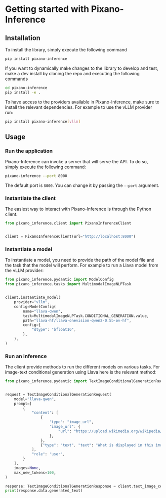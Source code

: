 <!---
# =================================
# Copyright: CEA-LIST/DIASI/SIALV
# Author : pixano@cea.fr
# License: CECILL-C
# =================================
--->

# Getting started with Pixano-Inference

## Installation

To install the library, simply execute the following command

```bash
pip install pixano-inference
```

If you want to dynamically make changes to the library to develop and test, make a dev install by cloning the repo and executing the following commands

```bash
cd pixano-inference
pip install -e .
```

To have access to the providers available in Pixano-Inference, make sure to install the relevant dependencies. For example to use the vLLM provider run:

```bash
pip install pixano-inference[vllm]
```

## Usage

### Run the application

Pixano-Inference can invoke a server that will serve the API. To do so, simply execute the following command:

```bash
pixano-inference --port 8000
```

The default port is `8000`. You can change it by passing the `--port` argument.

### Instantiate the client

The easiest way to interact with Pixano-Inference is through the Python client.

```python
from pixano_inference.client import PixanoInferenceClient


client = PixanoInferenceClient(url="http://localhost:8000")
```

### Instantiate a model

To instantiate a model, you need to provide the path of the model file and the task that the model will perform. For example to run a Llava model from the vLLM provider:

```python
from pixano_inference.pydantic import ModelConfig
from pixano_inference.tasks import MultimodalImageNLPTask


client.instantiate_model(
    provider="vllm",
    config=ModelConfig(
        name="llava-qwen",
        task=MultimodalImageNLPTask.CONDITIONAL_GENERATION.value,
        path="llava-hf/llava-onevision-qwen2-0.5b-ov-hf",
        config={
            "dtype": "bfloat16",
        },
    ),
)
```

### Run an inference

The client provide methods to run the different models on various tasks. For image-text conditional generation using Llava here is the relevant method:

```python
from pixano_inference.pydantic import TextImageConditionalGenerationRequest, TextImageConditionalGenerationResponse


request = TextImageConditionalGenerationRequest(
    model="llava-qwen",
    prompt=[
        {
            "content": [
                {
                    "type": "image_url",
                    "image_url": {
                        "url": "https://upload.wikimedia.org/wikipedia/commons/9/9e/Ours_brun_parcanimalierpyrenees_1.jpg"
                    },
                },
                {"type": "text", "text": "What is displayed in this image ? Answer concisely. "},
            ],
            "role": "user",
        }
    ],
    images=None,
    max_new_tokens=100,
)

response: TextImageConditionalGenerationResponse = client.text_image_conditional_generation(request)
print(response.data.generated_text)
```
